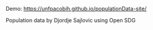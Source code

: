 Demo: https://unfpacobih.github.io/populationData-site/

Population data by Djordje Sajlovic using Open SDG
